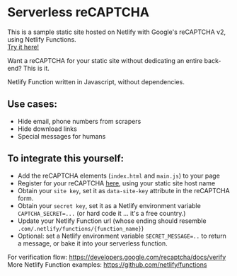 # Serverless reCAPTCHA

This is a sample static site hosted on Netlify with Google's reCAPTCHA v2, using Netlify Functions.  
[Try it here!](https://nifty-tesla-2a3aa5.netlify.com/)

Want a reCAPTCHA for your static site without dedicating an entire back-end? This is it.

Netlify Function written in Javascript, without dependencies.

## Use cases:
 - Hide email, phone numbers from scrapers
 - Hide download links
 - Special messages for humans


## To integrate this yourself:
 - Add the reCAPTCHA elements (`index.html` and `main.js`) to your page
 - Register for your reCAPTCHA [here](https://www.google.com/recaptcha/admin/create), using your static site host name
 - Obtain your `site key`, set it as `data-site-key` attribute in the reCAPTCHA form.
 - Obtain your `secret key`, set it as a Netlify environment variable `CAPTCHA_SECRET=...` (or hard code it ... it's a free country.)
 - Update your Netlify Function url (whose ending should resemble `.com/.netlify/functions/{function_name}`)
 - Optional: set a Netlify environment variable `SECRET_MESSAGE=..` to return a message, or bake it into your serverless function.
 
 
For verification flow: https://developers.google.com/recaptcha/docs/verify  
More Netlify Function examples: https://github.com/netlify/functions

